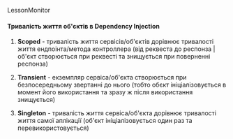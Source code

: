 LessonMonitor

#### Тривалість життя об'єктів в Dependency Injection

1. **Scoped** - тривалість життя сервісів/об'єктів дорівнює тривалості життя ендпоінта/метода контроллера (від реквеста до респонза | об'єкт створюється при реквесті та знищується при поверненні респонза)<br/>

2. **Transient** - екземпляр сервіса/об'єкта створюється при безпосередньому звертанні до нього (тобто обєкт ініціалізовується в момент його використання та зразу ж після використання знищується)<br/>

3. **Singleton** - тривалість життя сервіса/об'єкта дорівнює тривалості життя самої аплікації (об'єкт ініціалізовується один раз та перевикористовується)<br/>